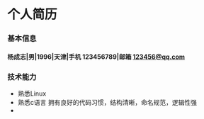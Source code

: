 # 个人简历
### 基本信息
#### 杨成志|男|1996|天津|手机 123456789|邮箱 123456@qq.com
### 技术能力
* 熟悉Linux
* 熟悉c语言 拥有良好的代码习惯，结构清晰，命名规范，逻辑性强
* 
